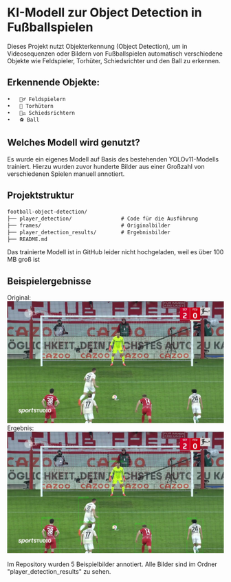 # KI-Modell zur Object Detection in Fußballspielen
Dieses Projekt nutzt Objekterkennung (Object Detection), um in Videosequenzen oder Bildern von Fußballspielen automatisch verschiedene Objekte wie Feldspieler, Torhüter, Schiedsrichter und den Ball zu erkennen.

## Erkennende Objekte:
	•	🧍‍♂️ Feldspielern
	•	🧤 Torhütern
	•	🧑‍⚖️ Schiedsrichtern
	•	⚽ Ball


## Welches Modell wird genutzt?
Es wurde ein eigenes Modell auf Basis des bestehenden YOLOv11-Modells trainiert.
Hierzu wurden zuvor hunderte Bilder aus einer Großzahl von verschiedenen Spielen manuell annotiert.


## Projektstruktur
```text
football-object-detection/
├── player_detection/                # Code für die Ausführung
├── frames/                          # Originalbilder
├── player_detection_results/        # Ergebnisbilder
├── README.md
```

Das trainierte Modell ist in GitHub leider nicht hochgeladen, weil es über 100 MB groß ist


## Beispielergebnisse
Original:
![Beispielergebnis](frames/Szene2.jpg)
Ergebnis:
![Beispielergebnis](player_detection_results/Szene2.jpg)

Im Repository wurden 5 Beispielbilder annotiert. Alle Bilder sind im Ordner "player_detection_results" zu sehen.
